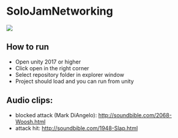 # SoloJamNetworking

![](thegame.gif)

## How to run

- Open unity 2017 or higher
- Click open in the right corner
- Select repository folder in explorer window
- Project should load and you can run from unity

## Audio clips:
 - blocked attack (Mark DiAngelo): 	http://soundbible.com/2068-Woosh.html
 - attack hit:     					http://soundbible.com/1948-Slap.html